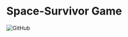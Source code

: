 # Space-Survivor Game


![GitHub](https://img.shields.io/github/license/Boul3ez85/https://github.com/Boul3ez85/spaceSurvivor?logo=%23181717&style=plastic)
